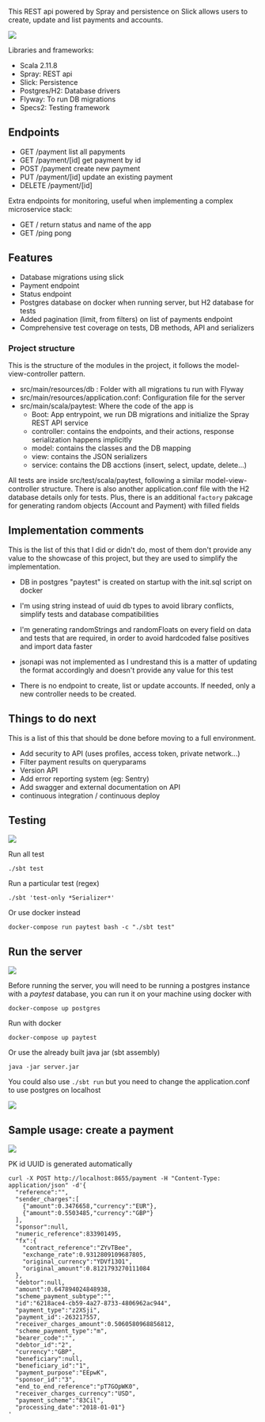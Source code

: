 

This REST api powered by Spray and persistence on Slick allows users to create, update and list payments and accounts. 

![](design.png)

Libraries and frameworks: 
- Scala 2.11.8
- Spray: REST api
- Slick: Persistence
- Postgres/H2: Database drivers
- Flyway: To run DB migrations
- Specs2: Testing framework

## Endpoints

- GET /payment list all papyments
- GET /payment/[id] get payment by id
- POST /payment create new payment 
- PUT /payment/[id] update an existing payment 
- DELETE /payment/[id]

Extra endpoints for monitoring, useful when implementing a complex microservice stack:
- GET / return status and name of the app 
- GET /ping pong 

## Features 

- Database migrations using slick 
- Payment endpoint
- Status endpoint
- Postgres database on docker when running server, but H2 database for tests
- Added pagination (limit, from filters) on list of payments endpoint
- Comprehensive test coverage on tests, DB methods, API and serializers

### Project structure
This is the structure of the modules in the project, it follows the model-view-controller pattern.

- src/main/resources/db : Folder with all migrations tu run with Flyway
- src/main/resources/application.conf: Configuration file for the server
- src/main/scala/paytest: Where the code of the app is 
    - Boot: App entrypoint, we run DB migrations and initialize the Spray REST API service
    - controller: contains the endpoints, and their actions, response serialization happens implicitly
    - model: contains the classes and the DB mapping
    - view: contains the JSON serializers
    - service: contains the DB acctions (insert, select, update, delete...)

All tests are inside src/test/scala/paytest, following a similar model-view-controller structure. There is also another application.conf file with the H2 database details only for tests.
Plus, there is an additional `factory` pakcage for generating random objects (Account and Payment) with filled fields 

## Implementation comments

This is the list of this that I did or didn't do, most of them don't provide any value to the showcase of this project, but they are used to simplify the implementation. 

- DB in postgres "paytest" is created on startup with the init.sql script on docker

- I'm using string instead of uuid db types to avoid library conflicts,
simplify tests and database compatibilities

- I'm generating randomStrings and randomFloats on every field on data and tests that are required, in order to avoid hardcoded false positives and import data faster

- jsonapi was not implemented as I undrestand this is a matter of updating the format accordingly and doesn't provide any value for this test 

- There is no endpoint to create, list or update accounts. If needed, only a new controller needs to be created.

## Things to do next 

This is a list of this that should be done before moving to a full environment. 

- Add security to API (uses profiles, access token, private network...)
- Filter payment results on queryparams 
- Version API 
- Add error reporting system (eg: Sentry)
- Add swagger and external documentation on API
- continuous integration / continuous deploy

## Testing

![](test.gif)

Run all test

    ./sbt test 

Run a particular test (regex) 

    ./sbt 'test-only *Serializer*' 

Or use docker instead 

    docker-compose run paytest bash -c "./sbt test"

## Run the server 

![](run.gif)

Before running the server, you will need to be running a postgres instance with a *paytest* database, you can run it on your machine using docker with 

    docker-compose up postgres 

Run with docker 

    docker-compose up paytest

Or use the already built java jar (sbt assembly)

    java -jar server.jar
    
You could also use `./sbt run` but you need to change the application.conf to use postgres on localhost


![](run-jar.gif)


## Sample usage: create a payment 

![](curl-payments.gif)

PK id UUID is generated automatically
```
curl -X POST http://localhost:8655/payment -H "Content-Type: application/json" -d'{
  "reference":"",
  "sender_charges":[
    {"amount":0.3476658,"currency":"EUR"},
    {"amount":0.5503485,"currency":"GBP"}
  ],
  "sponsor":null,
  "numeric_reference":833901495,
  "fx":{
    "contract_reference":"ZYvTBee",
    "exchange_rate":0.9312809109687805,
    "original_currency":"YDVf13O1",
    "original_amount":0.8121793270111084
  },
  "debtor":null,
  "amount":0.647894024848938,
  "scheme_payment_subtype":"",
  "id":"6218ace4-cb59-4a27-8733-4806962ac944",
  "payment_type":"z2XSji",
  "payment_id":-263217557,
  "receiver_charges_amount":0.5060580968856812,
  "scheme_payment_type":"m",
  "bearer_code":"",
  "debtor_id":"2",
  "currency":"GBP",
  "beneficiary":null,
  "beneficiary_id":"1",
  "payment_purpose":"EEpwK",
  "sponsor_id":"3",
  "end_to_end_reference":"pT7GOpWK0",
  "receiver_charges_currency":"USD",
  "payment_scheme":"83Cil",
  "processing_date":"2018-01-01"}
'
```

